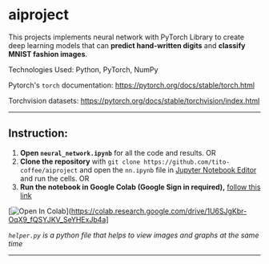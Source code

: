 # aiproject
This projects implements neural network with PyTorch Library to create deep learning models that can **predict hand-written digits** and **classify MNIST fashion images**.

Technologies Used: Python, PyTorch, NumPy

Pytorch's `torch` documentation: https://pytorch.org/docs/stable/torch.html

Torchvision datasets: https://pytorch.org/docs/stable/torchvision/index.html 

---

## **Instruction:** 

1. **Open `neural_network.ipynb`** for all the code and results. OR
2. **Clone the repository** with `git clone https://github.com/tito-coffee/aiproject` and open the `nn.ipynb` file in [Jupyter Notebook Editor](https://jupyter.org/install) and run the cells. OR
3. **Run the notebook in Google Colab (Google Sign in required),** [follow this link](https://colab.research.google.com/drive/1U6SJgKbr-OqX9_fQSYJKV_SeYHExJb4a)

[![Open In Colab](https://colab.research.google.com/assets/colab-badge.svg)](https://colab.research.google.com/drive/1U6SJgKbr-OqX9_fQSYJKV_SeYHExJb4a]

*`helper.py` is a python file that helps to view images and graphs at the same time*

---
